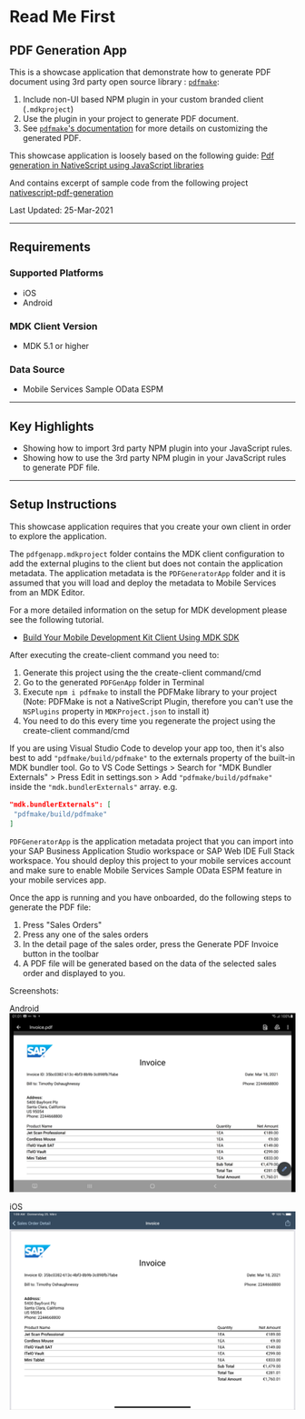 # Read Me First

## PDF Generation App

This is a showcase application that demonstrate how to generate PDF document using 3rd party open source library : [`pdfmake`](https://pdfmake.github.io/docs/0.1/):

1. Include non-UI based NPM plugin in your custom branded client (`.mdkproject`)
2. Use the plugin in your project to generate PDF document.
3. See [`pdfmake`'s documentation](https://pdfmake.github.io/docs/0.1/document-definition-object/styling/) for more details on customizing the generated PDF.

This showcase application is loosely based on the following guide:
[Pdf generation in NativeScript using JavaScript libraries](https://medium.com/@kumarandena/pdf-generation-in-nativescript-using-javascript-libraries-864ecf4e9a3a)

And contains excerpt of sample code from the following project [nativescript-pdf-generation](https://github.com/kumarandena/nativescript-pdf-generation)

Last Updated: 25-Mar-2021

***

## Requirements

### Supported Platforms

* iOS
* Android

### MDK Client Version

* MDK 5.1 or higher

### Data Source

* Mobile Services Sample OData ESPM

***

## Key Highlights

* Showing how to import 3rd party NPM plugin into your JavaScript rules.
* Showing how to use the 3rd party NPM plugin in your JavaScript rules to generate PDF file.

***

## Setup Instructions

This showcase application requires that you create your own client in order to explore the application.

The `pdfgenapp.mdkproject` folder contains the MDK client configuration to add the external plugins to the client but does not contain the application metadata. The application metadata is the `PDFGeneratorApp` folder and it is assumed that you will load and deploy the metadata to Mobile Services from an MDK Editor.

For a more detailed information on the setup for MDK development please see the following tutorial.

* [Build Your Mobile Development Kit Client Using MDK SDK](https://developers.sap.com/tutorials/cp-mobile-dev-kit-build-client.html)

After executing the create-client command you need to:

1. Generate this project using the the create-client command/cmd
2. Go to the generated `PDFGenApp` folder in Terminal
3. Execute `npm i pdfmake` to install the PDFMake library to your project (Note: PDFMake is not a NativeScript Plugin, therefore you can't use the `NSPlugins` property in `MDKProject.json` to install it)
4. You need to do this every time you regenerate the project using the create-client command/cmd

If you are using Visual Studio Code to develop your app too, then it's also best to add `"pdfmake/build/pdfmake"` to the externals property of the built-in MDK bundler tool.
Go to VS Code Settings > Search for "MDK Bundler Externals" > Press Edit in settings.son > Add `"pdfmake/build/pdfmake"` inside the `"mdk.bundlerExternals"` array. e.g.

```json
"mdk.bundlerExternals": [
 "pdfmake/build/pdfmake"
]
```

`PDFGeneratorApp` is the application metadata project that you can import into your SAP Business Application Studio workspace or SAP Web IDE Full Stack workspace. You should deploy this project to your mobile services account and make sure to enable Mobile Services Sample OData ESPM feature in your mobile services app.

Once the app is running and you have onboarded, do the following steps to generate the PDF file:

1. Press "Sales Orders"
1. Press any one of the sales orders
1. In the detail page of the sales order, press the Generate PDF Invoice button in the toolbar
1. A PDF file will be generated based on the data of the selected sales order and displayed to you.

Screenshots:

Android
![Android PDF Screenshot](Screenshots/Android.jpg)

iOS
![iOS PDF Screenshot](Screenshots/iOS.png)
